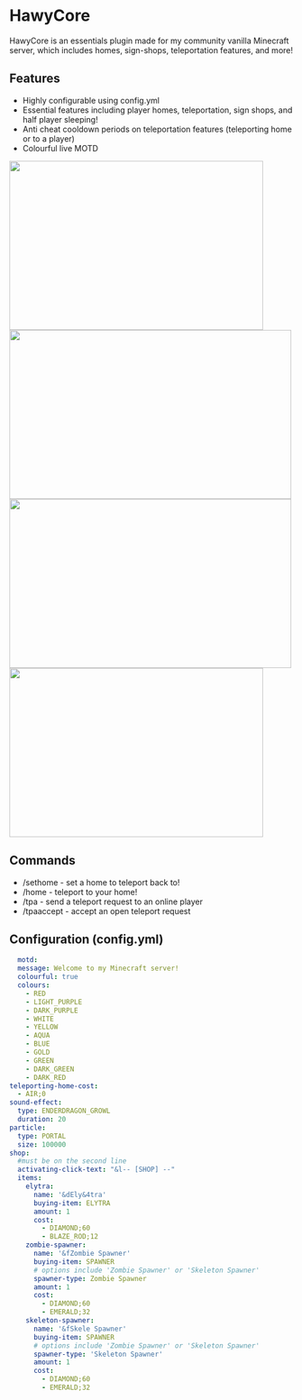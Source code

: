 # HawyCore
HawyCore is an essentials plugin made for my community vanilla Minecraft server, which includes homes, sign-shops, teleportation features, and more!

## Features
* Highly configurable using config.yml
* Essential features including player homes, teleportation, sign shops, and half player sleeping!
* Anti cheat cooldown periods on teleportation features (teleporting home or to a player)
* Colourful live MOTD


<img src="https://github.com/Tezk/TezkCore/blob/58c2fe214d24307f42b3e45425f9560ab853d187/tezkcoremotd.gif" width="450" height="300" /><img src="https://user-images.githubusercontent.com/13305898/145488121-a99e5513-91b9-4368-8bca-cf45f8470e31.gif" width="500" height="300" />
<img src="https://user-images.githubusercontent.com/13305898/145489758-eb5775ae-7f50-416e-a0e7-5335338180a9.gif" width="500" height="300" />
<img src="https://user-images.githubusercontent.com/13305898/145491331-deee2638-c565-4e3b-acf2-6fffa3dc277b.gif" width="450" height="300" />

## Commands
* /sethome - set a home to teleport back to!
* /home - teleport to your home!
* /tpa <player> - send a teleport request to an online player
* /tpaaccept - accept an open teleport request

## Configuration (config.yml)
```yaml
  motd:
  message: Welcome to my Minecraft server!
  colourful: true
  colours:
    - RED
    - LIGHT_PURPLE
    - DARK_PURPLE
    - WHITE
    - YELLOW
    - AQUA
    - BLUE
    - GOLD
    - GREEN
    - DARK_GREEN
    - DARK_RED
teleporting-home-cost:
  - AIR;0
sound-effect:
  type: ENDERDRAGON_GROWL
  duration: 20
particle:
  type: PORTAL
  size: 100000
shop:
  #must be on the second line
  activating-click-text: "&l-- [SHOP] --"
  items:
    elytra:
      name: '&dEly&4tra'
      buying-item: ELYTRA
      amount: 1
      cost:
        - DIAMOND;60
        - BLAZE_ROD;12
    zombie-spawner:
      name: '&fZombie Spawner'
      buying-item: SPAWNER
      # options include 'Zombie Spawner' or 'Skeleton Spawner'
      spawner-type: Zombie Spawner
      amount: 1
      cost:
        - DIAMOND;60
        - EMERALD;32
    skeleton-spawner:
      name: '&fSkele Spawner'
      buying-item: SPAWNER
      # options include 'Zombie Spawner' or 'Skeleton Spawner'
      spawner-type: 'Skeleton Spawner'
      amount: 1
      cost:
        - DIAMOND;60
        - EMERALD;32
```

  
 
 
